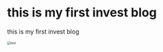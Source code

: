 # this is my first invest blog 

this is my first invest blog 





<img src="https://testingcf.jsdelivr.net/gh/touziyoudao/investblog/asset/20250121224642849.jpeg" alt="test" style="zoom:50%;" /> 



